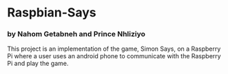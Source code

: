 # Raspbian-Says
### **by Nahom Getabneh and Prince Nhliziyo**

This project is an implementation of the game, Simon Says, on a Raspberry Pi where a user uses an android phone to communicate with the Raspberry Pi and play the game. 


